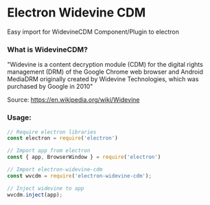 # Electron Widevine CDM
Easy import for WidevineCDM Component/Plugin to electron

### What is WidevineCDM?
"Widevine is a content decryption module (CDM) for the digital rights management (DRM) of the Google Chrome web browser and Android MediaDRM originally created by Widevine Technologies, which was purchased by Google in 2010"  
  
Source: https://en.wikipedia.org/wiki/Widevine

### Usage:
```javascript
// Require electron libraries
const electron = require('electron')

// Import app from electron
const { app, BrowserWindow } = require('electron')

// Import electron-widevine-cdm
const wvcdm = require('electron-widevine-cdm');

// Inject widevine to app
wvcdm.inject(app);
```
